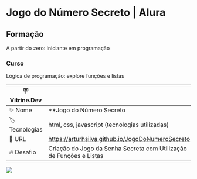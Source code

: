 # Jogo do Número Secreto | Alura

## Formação
A partir do zero: iniciante em programação

### Curso
Lógica de programação: explore funções e listas

| :placard: Vitrine.Dev |     |
| -------------  | --- |
| :sparkles: Nome        | **Jogo do Número Secreto | Alura**
| :label: Tecnologias | html, css, javascript (tecnologias utilizadas)
| :rocket: URL         | https://arturhsilva.github.io/JogoDoNumeroSecreto
| :fire: Desafio     | Criação do Jogo da Senha Secreta com Utilização de Funções e Listas

<!-- Inserir imagem com a #vitrinedev ao final do link -->
![](https://github.com/arturhsilva/JogoDoNumeroSecreto/blob/main/LogicaDeProgramação-explore-funcoes-e-listas.png?text=capa-do-projeto#vitrinedev)
